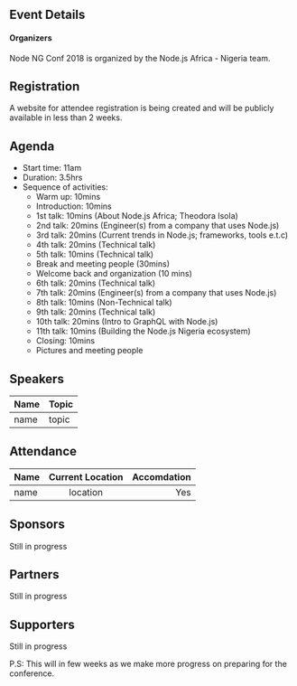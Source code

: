 ## Event Details

#### Organizers 
Node NG Conf 2018 is organized by the Node.js Africa - Nigeria team.

## Registration
A website for attendee registration is being created and will be publicly available in less than 2 weeks.

## Agenda
- Start time: 11am
- Duration: 3.5hrs
- Sequence of activities:
    - Warm up: 10mins
    - Introduction: 10mins
    - 1st talk: 10mins (About Node.js Africa; Theodora Isola)
    - 2nd talk: 20mins (Engineer(s) from a company that uses Node.js)
    - 3rd talk: 20mins (Current trends in Node.js; frameworks, tools e.t.c)
    - 4th talk: 20mins (Technical talk)
    - 5th talk: 10mins (Technical talk)
    - Break and meeting people (30mins)
    - Welcome back and organization (10 mins)
    - 6th talk: 20mins (Technical talk)
    - 7th talk: 20mins (Engineer(s) from a company that uses Node.js)
    - 8th talk: 10mins (Non-Technical talk)
    - 9th talk: 20mins (Technical talk)
    - 10th talk: 20mins (Intro to GraphQL with Node.js)
    - 11th talk: 10mins (Building the Node.js Nigeria ecosystem)
    - Closing: 10mins
    - Pictures and meeting people

## Speakers 

| Name | Topic |
|----- |-------|
| name | topic |



## Attendance 

| Name | Current Location | Accomdation |
|----- |:-----------------:| ----------:|
| name | location         |   Yes       |


## Sponsors
Still in progress

## Partners
Still in progress

## Supporters
Still in progress

P.S: This will in few weeks as we make more progress on preparing for the conference.
